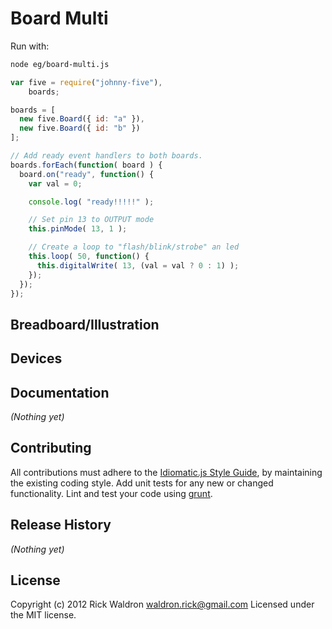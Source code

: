 # Board Multi

Run with:
```bash
node eg/board-multi.js
```


```javascript
var five = require("johnny-five"),
    boards;

boards = [
  new five.Board({ id: "a" }),
  new five.Board({ id: "b" })
];

// Add ready event handlers to both boards.
boards.forEach(function( board ) {
  board.on("ready", function() {
    var val = 0;

    console.log( "ready!!!!!" );

    // Set pin 13 to OUTPUT mode
    this.pinMode( 13, 1 );

    // Create a loop to "flash/blink/strobe" an led
    this.loop( 50, function() {
      this.digitalWrite( 13, (val = val ? 0 : 1) );
    });
  });
});

```

## Breadboard/Illustration





## Devices




## Documentation

_(Nothing yet)_









## Contributing
All contributions must adhere to the [Idiomatic.js Style Guide](https://github.com/rwldrn/idiomatic.js),
by maintaining the existing coding style. Add unit tests for any new or changed functionality. Lint and test your code using [grunt](https://github.com/cowboy/grunt).

## Release History
_(Nothing yet)_

## License
Copyright (c) 2012 Rick Waldron <waldron.rick@gmail.com>
Licensed under the MIT license.
